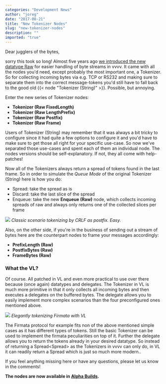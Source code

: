 ```yaml
---
categories: "Development News"
author: "joreg"
date: "2017-08-21"
title: "New Tokenizer Nodes"
slug: "new-tokenizer-nodes"
description: ""
imported: "true"
---
```



Dear jugglers of the bytes,

sorry this took so long! Almost five years ago [we introduced the new datatype Raw](/blog/2012/new-datatype-raw) for easier handling of byte streams in vvvv. It came with all the nodes you'd need, except probably the most important one, a Tokenizer. So for collecting incoming bytes via e.g. TCP or RS232 and making sure to separate them into the correct message-tokens you'd still have to fall back to the good old {{< node "Tokenizer (String)" >}}. Possible, but annoying. 

Enter the new series of Tokenizer nodes:
- **Tokenizer (Raw FixedLength)**
- **Tokenizer (Raw LengthPrefix)**
- **Tokenizer (Raw Postfix)**
- **Tokenizer (Raw Frame)**

Users of Tokenizer (String) may remember that it was always a bit tricky to configure since it had quite a few options to configure it and you'd have to make sure to get those all right for your specific use-case. So now we've separated those use-cases and spent each of them an individual node. The nodes versions should be self-explanatory. If not, they all come with help-patches!

Now all of the Tokenizers always return a spread of tokens found in the last frame. So in order to simulate the *Queue Mode* of the original Tokenizer (String) here is how you do:
- Spread: take the spread as is
- Discard: take the last slice of the spread
- Enqueue: take the new **Enqueue (Raw)** node, which collects incoming spreads of raw and always only returns one of the collected slices per frame

![](tokenizer.png)
*Classic scenario tokenizing by CRLF as postfix. Easy.*

Also, on the other side, if you're in the business of sending out a stream of bytes here are the counterpart nodes to frame your messages accordingly:
- **PrefixLength (Raw)**
- **PostfixBytes (Raw)**
- **FrameBytes (Raw)**

###  What the VL?
Of course. All patched in VL and even more practical to use over there because (once again) datatypes and delegates. The Tokenizer in VL is much more primitive in that it only collects all incoming bytes and then executes a delegates on the buffered bytes. The delegate allows you to easily implement more complex scenarios than the four preconfigured ones mentioned above. 

![](tokenizer3.png)
*Elegantly tokenizing Firmata with VL*

The Firmata protocol for example fits non of the above mentioned simple cases as it has different types of tokens. Still the basic Tokenizer can be used to implement the firmata peculiarities on top of it. Further the delegate allows you to return the tokens already in your desired datatype. So instead of returning a Spread<Spread<Bytes>> as the Tokenizers in vvvv can only do, in VL it can readily return a Spread<MyToken> which is just so much more modern..

If you feel anything missing here or have any questions, please let us know in the comments!

**The nodes are now available in [Alpha Builds](https://vvvv.org/downloads/previews).**